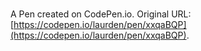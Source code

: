 # 

A Pen created on CodePen.io. Original URL: [https://codepen.io/laurden/pen/xxqaBQP](https://codepen.io/laurden/pen/xxqaBQP).


